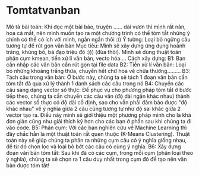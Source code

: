 # Tomtatvanban
 Mô tả bài toán: Khi đọc một bài báo, truyện ...... dài vươn thì mình rất nản, hoa cả mắt, nên mình muốn tạo ra một chương trình có thể tóm tắt những ý chính có thể có ích với mình, ngắn ngắn thôi :))
 Ý tưởng: Loại bỏ ngững câu tương tự để rút gọn văn bản
 Mục tiêu: Mình sẽ xây dựng ứng dụng hoành tráng, khủng bố, bá đạo triệu đô :))) (đùa thôi). Mình sẽ dùng thuật toán phân cụm kmean, tiền xử lí văn bản, vecto hóa....
 Cách xây dựng:
 B1: Bạn cần nhập các văn bản cần rút gọn tại file data
 B2: Tiền xử lí văn bản: Loại bỏ những khoảng trắng thừa, chuyển hết chữ hoa về chữa thường.........
 B3: Tách câu trong văn bản: Ở bước này, chúng ta sẽ tách 1 đoạn văn bản cần tóm tắt đã qua xử lý thành 1 danh sách các câu trong nó
 B4: Chuyển các câu sang dạng vector số thực: Để phục vụ cho phương pháp tóm tắt ở bước tiếp theo, chúng ta cần chuyển các câu văn (độ dài ngắn khác nhau) thành các vector số thực có độ dài cố định, sao cho vẫn phải đảm bảo được "độ khác nhau" về ý nghĩa giữa 2 câu cũng tương tự như độ sai khác giữa 2 vector tạo ra. Điều này mình sẽ giới thiệu một phương pháp mình cho là khá đơn giản cũng như giải thích kỹ hơn cho các bạn ở phần sau khi chúng ta đi vào code.
 B5: Phân cụm: Với các bạn nghiên cứu về Machine Learning thì đây chắc hẳn là một thuật toán rất quen thuộc (K-Means Clustering). Thuật toán này sẽ giúp chúng ta phân ra những cụm câu có ý nghĩa giống nhau, để từ đó chọn lọc và loại bỏ bớt các câu có cùng ý nghĩa.
 B6: Xây dựng đoạn văn bản tóm tắt: Sau khi đã có các cụm, trong mỗi cụm (phân loại theo ý nghĩa), chúng ta sẽ chọn ra 1 câu duy nhất trong cụm đó để tạo nên văn bản được tóm tắt!
 
 
